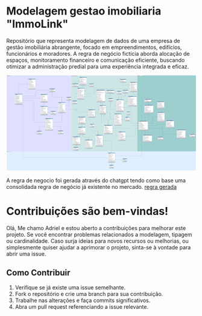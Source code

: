 # Modelagem gestao imobiliaria "ImmoLink"
 Repositório que representa modelagem de dados de uma empresa de  gestão imobiliária abrangente, focado em empreendimentos, edifícios, funcionários e moradores. A regra de negócio fictícia aborda alocação de espaços, monitoramento financeiro e comunicação eficiente, buscando otimizar a administração predial para uma experiência integrada e eficaz.

![ImmoLink](ImmoLink.png)

A regra de negocio foi gerada através do chatgpt tendo como base uma consolidada regra de negócio já existente no mercado. 
[regra gerada](https://di0-j4v4.notion.site/ImmoLink-bd0ccfa081254f588f2e684509b1e190?pvs=4)


# Contribuições são bem-vindas!

Olá, Me chamo Adriel e estou aberto a contribuições para melhorar este projeto. Se você encontrar problemas relacionados a modelagem, tipagem ou cardinalidade. Caso surja ideias para novos recursos ou melhorias, ou simplesmente quiser ajudar a aprimorar o projeto, sinta-se à vontade para abrir uma issue.

## Como Contribuir

1. Verifique se já existe uma issue semelhante.
2. Fork o repositório e crie uma branch para sua contribuição.
3. Trabalhe nas alterações e faça commits significativos.
4. Abra um pull request referenciando a issue relevante.
